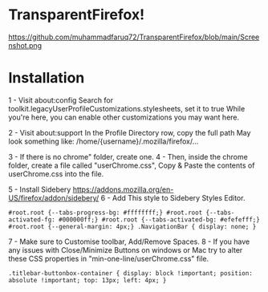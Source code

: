 # TransparentFirefox!

https://github.com/muhammadfaruq72/TransparentFirefox/blob/main/Screenshot.png

# Installation


1 - Visit about:config
Search for toolkit.legacyUserProfileCustomizations.stylesheets, set it to true
While you're here, you can enable other customizations you may want here.

2 - Visit about:support
In the Profile Directory row, copy the full path
May look something like: /home/{username}/.mozilla/firefox/...

3 - If there is no chrome" folder, create one.
4 - Then, inside the chrome folder, create a file called "userChrome.css", Copy & Paste the contents of userChrome.css into the file.

5 - Install Sidebery https://addons.mozilla.org/en-US/firefox/addon/sidebery/
6 - Add This style to Sidebery Styles Editor.

`
#root.root {--tabs-progress-bg: #ffffffff;}
#root.root {--tabs-activated-fg: #000000ff;}
#root.root {--tabs-activated-bg: #efefefff;}
#root.root {--general-margin: 4px;}
.NavigationBar {
  display: none;
}
`

7 - Make sure to Customise toolbar, Add/Remove Spaces.
8 - If you have any issues with Close/Minimize Buttons on windows or Mac try to alter these CSS properties in "min-one-line/userChrome.css" file.

`
.titlebar-buttonbox-container {
  display: block !important;
  position: absolute !important;
  top: 13px;
  left: 4px;
}
`
